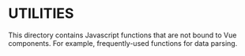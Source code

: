 # UTILITIES

This directory contains Javascript functions that are not bound to Vue components. For example, frequently-used functions for data parsing.
